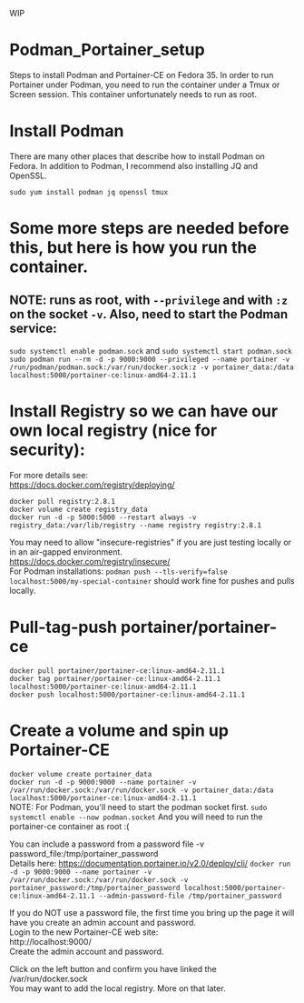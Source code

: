 WIP

# Podman_Portainer_setup
Steps to install Podman and Portainer-CE on Fedora 35.  In order to run Portainer under Podman, you need to run the container under a
Tmux or Screen session.  This container unfortunately needs to run as root.  

# Install Podman
There are many other places that describe how to install Podman on Fedora.  In addition to Podman, I recommend also installing JQ and OpenSSL.  

`sudo yum install podman jq openssl tmux`   

# Some more steps are needed before this, but here is how you run the container.
## NOTE: runs as root, with `--privilege` and with `:z` on the socket `-v`.  Also, need to start the Podman service:
`sudo systemctl enable podman.sock` and `sudo systemctl start podman.sock`  
`sudo podman run --rm -d -p 9000:9000 --privileged --name portainer -v /run/podman/podman.sock:/var/run/docker.sock:z -v portainer_data:/data localhost:5000/portainer-ce:linux-amd64-2.11.1`

# Install Registry so we can have our own local registry (nice for security):
For more details see:  
https://docs.docker.com/registry/deploying/

`docker pull registry:2.8.1`  
`docker volume create registry_data`  
`docker run -d -p 5000:5000 --restart always -v registry_data:/var/lib/registry --name registry registry:2.8.1`  

You may need to allow "insecure-registries" if you are just testing locally or in an air-gapped environment.  
https://docs.docker.com/registry/insecure/  
For Podman installations: `podman push --tls-verify=false localhost:5000/my-special-container` should work fine for pushes and pulls locally.

# Pull-tag-push portainer/portainer-ce
`docker pull portainer/portainer-ce:linux-amd64-2.11.1`  
`docker tag portainer/portainer-ce:linux-amd64-2.11.1 localhost:5000/portainer-ce:linux-amd64-2.11.1`  
`docker push localhost:5000/portainer-ce:linux-amd64-2.11.1`  

# Create a volume and spin up Portainer-CE
`docker volume create portainer_data`  
`docker run -d -p 9000:9000 --name portainer -v /var/run/docker.sock:/var/run/docker.sock -v portainer_data:/data localhost:5000/portainer-ce:linux-amd64-2.11.1`  
NOTE: For Podman, you'll need to start the podman socket first.  `sudo systemctl enable --now podman.socket`  And you will need to run the portainer-ce container as root :(  

You can include a password from a password file -v password_file:/tmp/portainer_password  
Details here:
https://documentation.portainer.io/v2.0/deploy/cli/
`docker run -d -p 9000:9000 --name portainer -v /var/run/docker.sock:/var/run/docker.sock -v portainer_password:/tmp/portainer_password localhost:5000/portainer-ce:linux-amd64-2.11.1 --admin-password-file /tmp/portainer_password`

If you do NOT use a password file, the first time you bring up the page it will have you create an admin account and password.  
Login to the new Portainer-CE web site:  
http://localhost:9000/  
Create the admin account and password.

Click on the left button and confirm you have linked the /var/run/docker.sock  
You may want to add the local registry.  More on that later.
